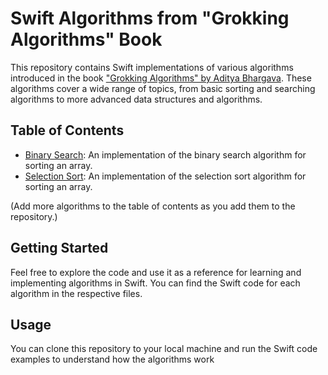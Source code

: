 # Swift Algorithms from "Grokking Algorithms" Book

This repository contains Swift implementations of various algorithms introduced in the book ["Grokking Algorithms" by Aditya Bhargava](https://github.com/egonSchiele/grokking_algorithms). These algorithms cover a wide range of topics, from basic sorting and searching algorithms to more advanced data structures and algorithms.

## Table of Contents

- [Binary Search](https://github.com/chxenia/algorithms/tree/main/BinarySearch): An implementation of the binary search algorithm for sorting an array.
- [Selection Sort](https://github.com/chxenia/algorithms/tree/main/SelectionSort): An implementation of the selection sort algorithm for sorting an array.

(Add more algorithms to the table of contents as you add them to the repository.)

## Getting Started

Feel free to explore the code and use it as a reference for learning and implementing algorithms in Swift. You can find the Swift code for each algorithm in the respective files.

## Usage

You can clone this repository to your local machine and run the Swift code examples to understand how the algorithms work





